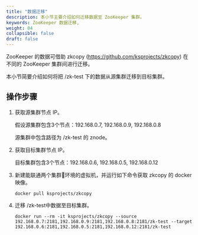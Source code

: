 ```yaml
---
title: "数据迁移"
description: 本小节主要介绍如何迁移数据至 ZooKeeper 集群。 
keywords: ZooKeeper 数据迁移,
weight: 04
collapsible: false
draft: false
---
```



ZooKeeper 的数据可借助 zkcopy (https://github.com/ksprojects/zkcopy)  在不同的 ZooKeeper 集群间进行迁移。

本小节简要介绍如何将把 /zk-test 下的数据从源集群迁移到目标集群。

## 操作步骤

1. 获取源集群节点 IP。

   假设源集群包含3个节点：192.168.0.7, 192.168.0.9, 192.168.0.8

   源集群中包含路径为 /zk-test 的 znode。

2. 获取目标集群节点 IP。

   目标集群包含3个节点：192.168.0.6, 192.168.0.5, 192.168.0.12

3. 新建能联通两个集群环境的虚拟机，并运行如下命令获取 zkcopy 的 docker 映像。

   ```shell
   docker pull ksprojects/zkcopy
   ```

4. 迁移 /zk-test中数据至目标集群。

   ```shell
   docker run --rm -it ksprojects/zkcopy --source 192.168.0.7:2181,192.168.0.9:2181,192.168.0.8:2181/zk-test --target 192.168.0.6:2181,192.168.0.5:2181,192.168.0.12:2181/zk-test
   ```
